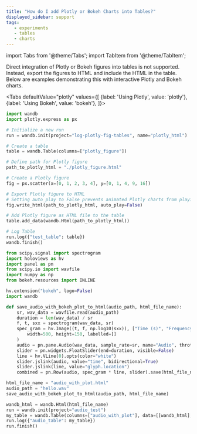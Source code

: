 ```yaml
---
title: "How do I add Plotly or Bokeh Charts into Tables?"
displayed_sidebar: support
tags:
   - experiments
   - tables
   - charts
---
```

import Tabs from '@theme/Tabs';
import TabItem from '@theme/TabItem';

Direct integration of Plotly or Bokeh figures into tables is not supported. Instead, export the figures to HTML and include the HTML in the table. Below are examples demonstrating this with interactive Plotly and Bokeh charts.

<Tabs
  defaultValue="plotly"
  values={[
    {label: 'Using Plotly', value: 'plotly'},
    {label: 'Using Bokeh', value: 'bokeh'},
  ]}>
  <TabItem value="plotly">

```python
import wandb
import plotly.express as px

# Initialize a new run
run = wandb.init(project="log-plotly-fig-tables", name="plotly_html")

# Create a table
table = wandb.Table(columns=["plotly_figure"])

# Define path for Plotly figure
path_to_plotly_html = "./plotly_figure.html"

# Create a Plotly figure
fig = px.scatter(x=[0, 1, 2, 3, 4], y=[0, 1, 4, 9, 16])

# Export Plotly figure to HTML
# Setting auto_play to False prevents animated Plotly charts from playing automatically
fig.write_html(path_to_plotly_html, auto_play=False)

# Add Plotly figure as HTML file to the table
table.add_data(wandb.Html(path_to_plotly_html))

# Log Table
run.log({"test_table": table})
wandb.finish()
```

  </TabItem>
  <TabItem value="bokeh">

```python
from scipy.signal import spectrogram
import holoviews as hv
import panel as pn
from scipy.io import wavfile
import numpy as np
from bokeh.resources import INLINE

hv.extension("bokeh", logo=False)
import wandb

def save_audio_with_bokeh_plot_to_html(audio_path, html_file_name):
    sr, wav_data = wavfile.read(audio_path)
    duration = len(wav_data) / sr
    f, t, sxx = spectrogram(wav_data, sr)
    spec_gram = hv.Image((t, f, np.log10(sxx)), ["Time (s)", "Frequency (Hz)"]).opts(
        width=500, height=150, labelled=[]
    )
    audio = pn.pane.Audio(wav_data, sample_rate=sr, name="Audio", throttle=500)
    slider = pn.widgets.FloatSlider(end=duration, visible=False)
    line = hv.VLine(0).opts(color="white")
    slider.jslink(audio, value="time", bidirectional=True)
    slider.jslink(line, value="glyph.location")
    combined = pn.Row(audio, spec_gram * line, slider).save(html_file_name)

html_file_name = "audio_with_plot.html"
audio_path = "hello.wav"
save_audio_with_bokeh_plot_to_html(audio_path, html_file_name)

wandb_html = wandb.Html(html_file_name)
run = wandb.init(project="audio_test")
my_table = wandb.Table(columns=["audio_with_plot"], data=[[wandb_html], [wandb_html]])
run.log({"audio_table": my_table})
run.finish()
```
  </TabItem>
</Tabs>